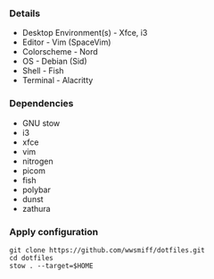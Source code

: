 ### Details
- Desktop Environment(s) - Xfce, i3
- Editor - Vim (SpaceVim)
- Colorscheme - Nord
- OS - Debian (Sid)
- Shell - Fish
- Terminal - Alacritty


### Dependencies
- GNU stow
- i3
- xfce
- vim
- nitrogen
- picom
- fish
- polybar
- dunst
- zathura

### Apply configuration
```
git clone https://github.com/wwsmiff/dotfiles.git
cd dotfiles
stow . --target=$HOME
```
